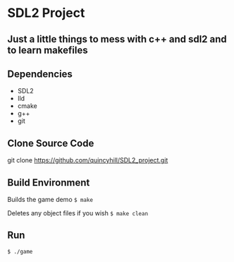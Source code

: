 # SDL2 Project
## Just a little things to mess with c++ and sdl2 and to learn makefiles

## Dependencies 
* SDL2
* lld
* cmake
* g++
* git


## Clone Source Code
git clone https://github.com/quincyhill/SDL2_project.git

## Build Environment
Builds the game demo
`$ make`

Deletes any object files if you wish
`$ make clean`

## Run
`$ ./game`
